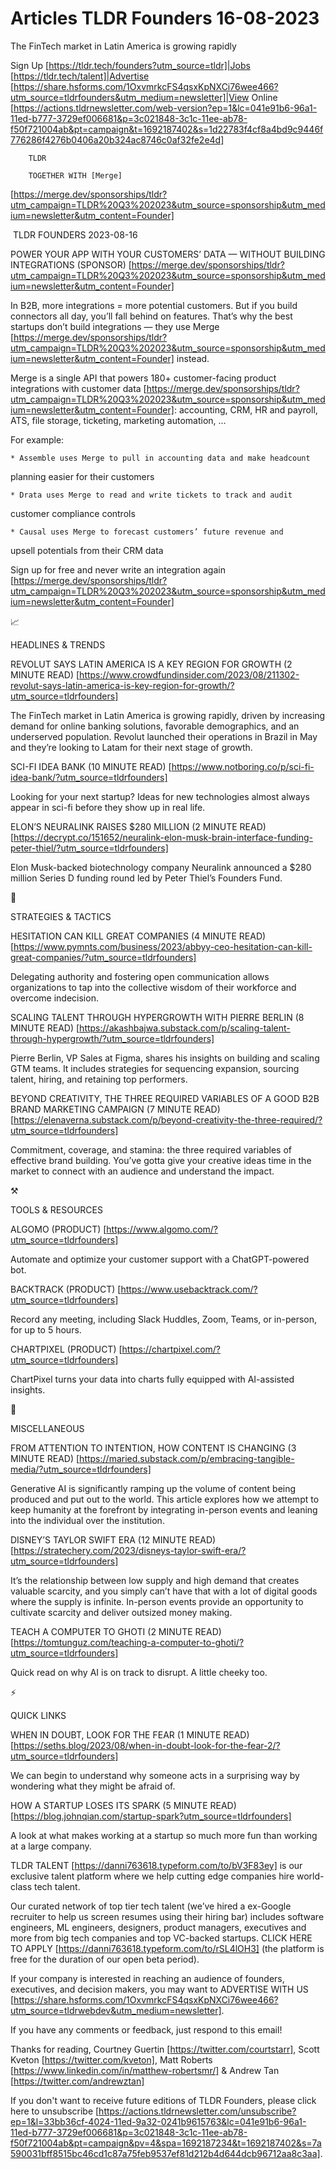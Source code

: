 # Articles TLDR Founders 16-08-2023

The FinTech market in Latin America is growing rapidly 

Sign Up [https://tldr.tech/founders?utm_source=tldr]|Jobs
[https://tldr.tech/talent]|Advertise
[https://share.hsforms.com/1OxvmrkcFS4qsxKpNXCi76wee466?utm_source=tldrfounders&utm_medium=newsletter]|View
Online
[https://actions.tldrnewsletter.com/web-version?ep=1&lc=041e91b6-96a1-11ed-b777-3729ef006681&p=3c021848-3c1c-11ee-ab78-f50f721004ab&pt=campaign&t=1692187402&s=1d22783f4cf8a4bd9c9446f776286f4276b0406a20b324ac8746c0af32fe2e4d]


		TLDR

		TOGETHER WITH [Merge]
[https://merge.dev/sponsorships/tldr?utm_campaign=TLDR%20Q3%202023&utm_source=sponsorship&utm_medium=newsletter&utm_content=Founder]

 TLDR FOUNDERS 2023-08-16

POWER YOUR APP WITH YOUR CUSTOMERS’ DATA — WITHOUT BUILDING
INTEGRATIONS (SPONSOR)
[https://merge.dev/sponsorships/tldr?utm_campaign=TLDR%20Q3%202023&utm_source=sponsorship&utm_medium=newsletter&utm_content=Founder]

In B2B, more integrations = more potential customers. But if you build
connectors all day, you’ll fall behind on features.
That’s why the best startups don’t build integrations — they use
Merge
[https://merge.dev/sponsorships/tldr?utm_campaign=TLDR%20Q3%202023&utm_source=sponsorship&utm_medium=newsletter&utm_content=Founder]
instead.

Merge is a single API that powers 180+ customer-facing product
integrations with customer data
[https://merge.dev/sponsorships/tldr?utm_campaign=TLDR%20Q3%202023&utm_source=sponsorship&utm_medium=newsletter&utm_content=Founder]:
accounting, CRM, HR and payroll, ATS, file storage, ticketing,
marketing automation, …

For example:

	* Assemble uses Merge to pull in accounting data and make headcount
planning easier for their customers

	* Drata uses Merge to read and write tickets to track and audit
customer compliance controls

	* Causal uses Merge to forecast customers’ future revenue and
upsell potentials from their CRM data

Sign up for free and never write an integration again
[https://merge.dev/sponsorships/tldr?utm_campaign=TLDR%20Q3%202023&utm_source=sponsorship&utm_medium=newsletter&utm_content=Founder]

📈 

HEADLINES & TRENDS

REVOLUT SAYS LATIN AMERICA IS A KEY REGION FOR GROWTH (2 MINUTE READ)
[https://www.crowdfundinsider.com/2023/08/211302-revolut-says-latin-america-is-key-region-for-growth/?utm_source=tldrfounders]

The FinTech market in Latin America is growing rapidly, driven by
increasing demand for online banking solutions, favorable
demographics, and an underserved population. Revolut launched their
operations in Brazil in May and they’re looking to Latam for their
next stage of growth.

SCI-FI IDEA BANK (10 MINUTE READ)
[https://www.notboring.co/p/sci-fi-idea-bank/?utm_source=tldrfounders]

Looking for your next startup? Ideas for new technologies almost
always appear in sci-fi before they show up in real life.

ELON’S NEURALINK RAISES $280 MILLION (2 MINUTE READ)
[https://decrypt.co/151652/neuralink-elon-musk-brain-interface-funding-peter-thiel/?utm_source=tldrfounders]

Elon Musk-backed biotechnology company Neuralink announced a $280
million Series D funding round led by Peter Thiel’s Founders Fund.

🧠 

STRATEGIES & TACTICS

HESITATION CAN KILL GREAT COMPANIES (4 MINUTE READ)
[https://www.pymnts.com/business/2023/abbyy-ceo-hesitation-can-kill-great-companies/?utm_source=tldrfounders]

Delegating authority and fostering open communication allows
organizations to tap into the collective wisdom of their workforce and
overcome indecision.

SCALING TALENT THROUGH HYPERGROWTH WITH PIERRE BERLIN (8 MINUTE READ)
[https://akashbajwa.substack.com/p/scaling-talent-through-hypergrowth/?utm_source=tldrfounders]

Pierre Berlin, VP Sales at Figma, shares his insights on building and
scaling GTM teams. It includes strategies for sequencing expansion,
sourcing talent, hiring, and retaining top performers.

BEYOND CREATIVITY, THE THREE REQUIRED VARIABLES OF A GOOD B2B BRAND
MARKETING CAMPAIGN (7 MINUTE READ)
[https://elenaverna.substack.com/p/beyond-creativity-the-three-required/?utm_source=tldrfounders]

Commitment, coverage, and stamina: the three required variables of
effective brand building. You’ve gotta give your creative ideas time
in the market to connect with an audience and understand the impact.

⚒️

TOOLS & RESOURCES

ALGOMO (PRODUCT) [https://www.algomo.com/?utm_source=tldrfounders]

Automate and optimize your customer support with a ChatGPT-powered
bot.

BACKTRACK (PRODUCT)
[https://www.usebacktrack.com/?utm_source=tldrfounders]

Record any meeting, including Slack Huddles, Zoom, Teams, or
in-person, for up to 5 hours.

CHARTPIXEL (PRODUCT) [https://chartpixel.com/?utm_source=tldrfounders]

ChartPixel turns your data into charts fully equipped with AI-assisted
insights.

🎁

MISCELLANEOUS

FROM ATTENTION TO INTENTION, HOW CONTENT IS CHANGING (3 MINUTE READ)
[https://maried.substack.com/p/embracing-tangible-media/?utm_source=tldrfounders]

Generative AI is significantly ramping up the volume of content being
produced and put out to the world. This article explores how we
attempt to keep humanity at the forefront by integrating in-person
events and leaning into the individual over the institution.

DISNEY’S TAYLOR SWIFT ERA (12 MINUTE READ)
[https://stratechery.com/2023/disneys-taylor-swift-era/?utm_source=tldrfounders]

It’s the relationship between low supply and high demand that
creates valuable scarcity, and you simply can’t have that with a lot
of digital goods where the supply is infinite. In-person events
provide an opportunity to cultivate scarcity and deliver outsized
money making.

TEACH A COMPUTER TO GHOTI (2 MINUTE READ)
[https://tomtunguz.com/teaching-a-computer-to-ghoti/?utm_source=tldrfounders]

Quick read on why AI is on track to disrupt. A little cheeky too.

⚡

QUICK LINKS

WHEN IN DOUBT, LOOK FOR THE FEAR (1 MINUTE READ)
[https://seths.blog/2023/08/when-in-doubt-look-for-the-fear-2/?utm_source=tldrfounders]

We can begin to understand why someone acts in a surprising way by
wondering what they might be afraid of.

HOW A STARTUP LOSES ITS SPARK (5 MINUTE READ)
[https://blog.johnqian.com/startup-spark?utm_source=tldrfounders]

A look at what makes working at a startup so much more fun than
working at a large company.

TLDR TALENT [https://danni763618.typeform.com/to/bV3F83ey] is our
exclusive talent platform where we help cutting edge companies hire
world-class tech talent.

Our curated network of top tier tech talent (we’ve hired a ex-Google
recruiter to help us screen resumes using their hiring bar) includes
software engineers, ML engineers, designers, product managers,
executives and more from big tech companies and top VC-backed
startups. CLICK HERE TO APPLY
[https://danni763618.typeform.com/to/rSL4lOH3] (the platform is free
for the duration of our open beta period).

If your company is interested in reaching an audience of founders,
executives, and decision makers, you may want to ADVERTISE WITH US
[https://share.hsforms.com/1OxvmrkcFS4qsxKpNXCi76wee466?utm_source=tldrwebdev&utm_medium=newsletter].

If you have any comments or feedback, just respond to this email! 

Thanks for reading, 
Courtney Guertin [https://twitter.com/courtstarr], Scott Kveton
[https://twitter.com/kveton], Matt Roberts
[https://www.linkedin.com/in/matthew-robertsmr/] & Andrew Tan
[https://twitter.com/andrewztan] 

If you don't want to receive future editions of TLDR Founders,
please click here to unsubscribe
[https://actions.tldrnewsletter.com/unsubscribe?ep=1&l=33bb36cf-4024-11ed-9a32-0241b9615763&lc=041e91b6-96a1-11ed-b777-3729ef006681&p=3c021848-3c1c-11ee-ab78-f50f721004ab&pt=campaign&pv=4&spa=1692187234&t=1692187402&s=7a590031bff8515bc46cd1c87a75feb9537ef81d212b4d644dcb96712aa8c3aa].